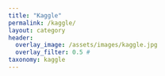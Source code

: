 ```yaml
---
title: "Kaggle"
permalink: /kaggle/
layout: category
header:
  overlay_image: /assets/images/kaggle.jpg
  overlay_filter: 0.5 # 
taxonomy: kaggle
---
```


